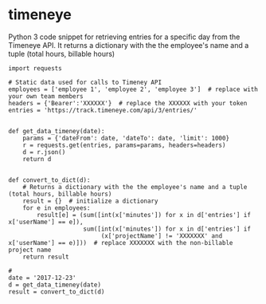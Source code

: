 # timeneye


Python 3 code snippet for retrieving entries for a specific day from the Timeneye API.
It returns a dictionary with the the employee's name and a tuple (total hours, billable hours)


```
import requests

# Static data used for calls to Timeney API
employees = ['employee 1', 'employee 2', 'employee 3']  # replace with your own team members
headers = {'Bearer':'XXXXXX'}  # replace the XXXXXX with your token
entries = 'https://track.timeneye.com/api/3/entries/'


def get_data_timeney(date):
    params = {'dateFrom': date, 'dateTo': date, 'limit': 1000}
    r = requests.get(entries, params=params, headers=headers)
    d = r.json()
    return d


def convert_to_dict(d):
    # Returns a dictionary with the the employee's name and a tuple (total hours, billable hours)
    result = {}  # initialize a dictionary
    for e in employees:
        result[e] = (sum([int(x['minutes']) for x in d['entries'] if x['userName'] == e]),
                     sum([int(x['minutes']) for x in d['entries'] if
                          (x['projectName'] != 'XXXXXXX' and x['userName'] == e)]))  # replace XXXXXXX with the non-billable project name
    return result

# 
date = '2017-12-23'
d = get_data_timeney(date)
result = convert_to_dict(d)
```
